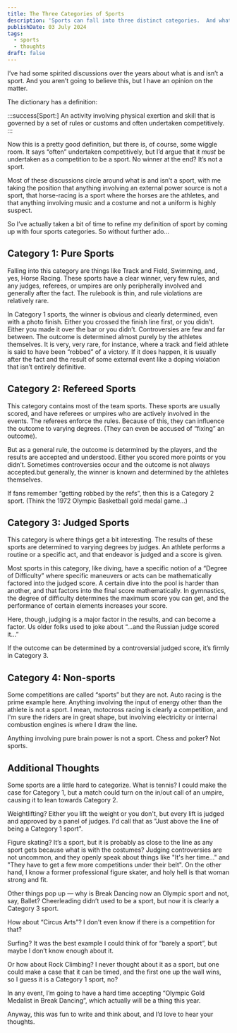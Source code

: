 ```yaml
---
title: The Three Categories of Sports
description: 'Sports can fall into three distinct categories.  And what is a sport anyway?'
publishDate: 03 July 2024
tags:
  - sports
  - thoughts
draft: false
---
```


I’ve had some spirited discussions over the years about what is and isn’t a sport.  And you aren’t going to believe this, but I have an opinion on the matter.

The dictionary has a definition:

:::success[Sport:]
An activity involving physical exertion and skill that is governed by a set of rules or customs and often undertaken competitively.
:::

Now this is a pretty good definition, but there is, of course, some wiggle room.  It says “often” undertaken competitively, but I’d argue that it *must* be undertaken as a competition to be a sport.  No winner at the end?  It’s not a sport.

Most of these discussions circle around what is and isn’t a sport, with me taking the position that anything involving an external power source is not a sport, that horse-racing is a sport where the horses are the athletes, and that anything involving music and a costume and not a uniform is highly suspect.

So I’ve actually taken a bit of time to refine my definition of sport by coming up with four sports categories.  So without further ado…

## Category 1:  Pure Sports

Falling into this category are things like Track and Field, Swimming, and, yes, Horse Racing.  These sports have a clear winner, very few rules, and any judges, referees, or umpires are only peripherally involved and generally after the fact.  The rulebook is thin, and rule violations are relatively rare.

In Category 1 sports, the winner is obvious and clearly determined, even with a photo finish. Either you crossed the finish line first, or you didn’t.  Either you made it over the bar or you didn’t.  Controversies are few and far between.  The outcome is determined almost purely by the athletes themselves.  It is very, very rare, for instance, where a track and field athlete is said to have been “robbed” of a victory.  If it does happen, it is usually after the fact and the result of some external event like a doping violation that isn’t entirely definitive.

## Category 2:  Refereed Sports

This category contains most of the team sports.  These sports are usually scored, and have referees or umpires who are actively involved in the events.  The referees enforce the rules.  Because of this, they can influence the outcome to varying degrees.  (They can even be accused of “fixing” an outcome).

But as a general rule, the outcome is determined by the players, and the results are accepted and understood.  Either you scored more points or you didn’t. Sometimes controversies occur and the outcome is not always accepted.but generally, the winner is known and determined by the athletes themselves.

If fans remember “getting robbed by the refs”, then this is a Category 2 sport.  (Think the 1972 Olympic Basketball gold medal game…)

## Category 3: Judged Sports

This category is where things get a bit interesting.  The results of these sports are determined to varying degrees by judges.  An athlete performs a routine or a specific act, and that endeavor is judged and a score is given.

Most sports in this category, like diving, have a specific notion of a “Degree of Difficulty” where specific maneuvers or acts can be mathematically factored into the judged score.  A certain dive into the pool is harder than another, and that factors into the final score mathematically.  In gymnastics, the degree of difficulty determines the maximum score you can get, and the performance of certain elements increases your score.

Here, though, judging is a major factor in the results, and can become a factor.  Us older folks used to joke about “…and the Russian judge scored it…”

If the outcome can be determined by a controversial judged score, it’s firmly in Category 3.

## Category 4: Non-sports

Some competitions are called “sports” but they are not. Auto racing is the prime example here.  Anything involving the input of energy other than the athlete is not a sport.  I mean, motocross racing is clearly a competition, and I'm sure the riders are in great shape, but involving electricity or internal combustion engines is where I draw the line.

Anything involving pure brain power is not a sport.  Chess and poker?  Not sports.

## Additional Thoughts

Some sports are a little hard to categorize. What is tennis?  I could make the case for Category 1, but a match could turn on the in/out call of an umpire, causing it to lean towards Category 2.

Weightlifting?  Either you lift the weight or you don't, but every lift is judged and approved by a panel of judges.  I'd call that as "Just above the line of being a Category 1 sport".

Figure skating?  It’s a sport, but it is probably as close to the line as any sport gets because what is with the costumes? Judging controversies are not uncommon, and they openly speak about things like "It's her time..." and "They have to get a few more competitions under their belt".   On the other hand, I know a former professional figure skater, and holy hell is that woman strong and fit.

Other things pop up — why is Break Dancing now an Olympic sport and not, say, Ballet? Cheerleading didn’t used to be a sport, but now it is clearly a Category 3 sport.

How about “Circus Arts”? I don't even know if there is a competition for that?

Surfing?  It was the best example I could think of for “barely a sport”, but maybe I don’t know enough about it.

Or how about Rock Climbing? I never thought about it as a sport, but one could make a case that it can be timed, and the first one up the wall wins, so I guess it is a Category 1 sport, no?

In any event, I’m going to have a hard time accepting “Olympic Gold Medalist in Break Dancing”, which actually will be a thing this year.

Anyway, this was fun to write and think about, and I’d love to hear your thoughts.

